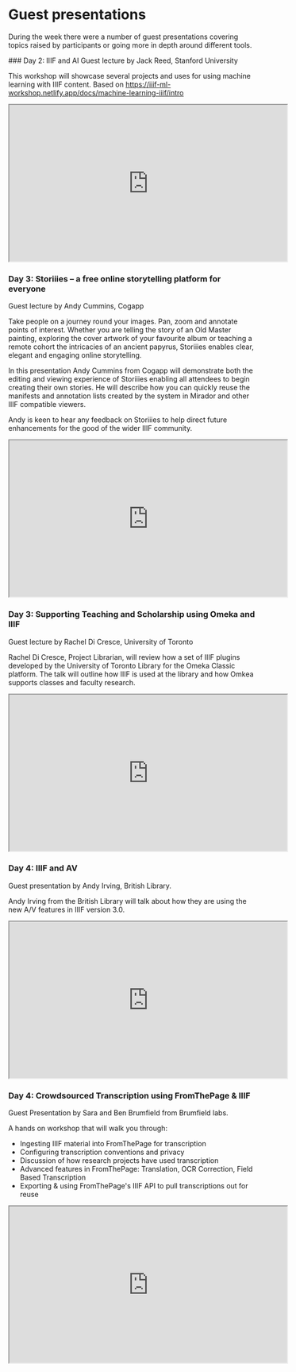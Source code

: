 # Guest presentations
During the week there were a number of guest presentations covering topics raised by participants or going more in depth around different tools. 

### Day 2: IIIF and AI
Guest lecture by Jack Reed, Stanford University

This workshop will showcase several projects and uses for using machine learning with IIIF content. Based on https://iiif-ml-workshop.netlify.app/docs/machine-learning-iiif/intro

<iframe width="560" height="315" src="https://www.youtube-nocookie.com/embed/u9uNGIk8wrI" frameborder="1" allow="accelerometer; autoplay; encrypted-media; gyroscope; picture-in-picture" allowfullscreen></iframe>

### Day 3: Storiiies – a free online storytelling platform for everyone
Guest lecture by Andy Cummins, Cogapp

Take people on a journey round your images. Pan, zoom and annotate points of interest. Whether you are telling the story of an Old Master painting, exploring the cover artwork of your favourite album or teaching a remote cohort the intricacies of an ancient papyrus, Storiiies enables clear, elegant and engaging online storytelling.

In this presentation Andy Cummins from Cogapp will demonstrate both the editing and viewing experience of Storiiies enabling all attendees to begin creating their own stories. He will describe how you can quickly reuse the manifests and annotation lists created by the system in Mirador and other IIIF compatible viewers.

Andy is keen to hear any feedback on Storiiies to help direct future enhancements for the good of the wider IIIF community.

<iframe width="560" height="315" src="https://www.youtube.com/embed/u4GC9ULypls" frameborder="1" allow="accelerometer; autoplay; encrypted-media; gyroscope; picture-in-picture" allowfullscreen></iframe>

### Day 3: Supporting Teaching and Scholarship using Omeka and IIIF
Guest lecture by Rachel Di Cresce, University of Toronto

Rachel Di Cresce, Project Librarian, will review how a set of IIIF plugins developed by the University of Toronto Library for the Omeka Classic platform. The talk will outline how IIIF is used at the library and how Omkea supports classes and faculty research. 


<iframe width="560" height="315" src="https://www.youtube.com/embed/rkY4sfDbjU0" frameborder="1" allow="accelerometer; autoplay; encrypted-media; gyroscope; picture-in-picture" allowfullscreen></iframe>

### Day 4: IIIF and AV
Guest presentation by Andy Irving, British Library.

Andy Irving from the British Library will talk about how they are using the new A/V features in IIIF version 3.0.

<iframe width="560" height="315" src="https://www.youtube-nocookie.com/embed/1noRWCvyUrg" frameborder="1" allow="accelerometer; autoplay; encrypted-media; gyroscope; picture-in-picture" allowfullscreen></iframe>

### Day 4: Crowdsourced Transcription using FromThePage & IIIF
Guest Presentation by Sara and Ben Brumfield from Brumfield labs. 

A hands on workshop that will walk you through:
 * Ingesting IIIF material into FromThePage for transcription
 * Configuring transcription conventions and privacy
 * Discussion of how research projects have used transcription
 * Advanced features in FromThePage:  Translation, OCR Correction, Field Based Transcription
 * Exporting & using FromThePage's IIIF API to pull transcriptions out for reuse

<iframe width="560" height="315" src="https://www.youtube-nocookie.com/embed/zlFj3yItlE8" frameborder="1" allow="accelerometer; autoplay; encrypted-media; gyroscope; picture-in-picture" allowfullscreen></iframe>

